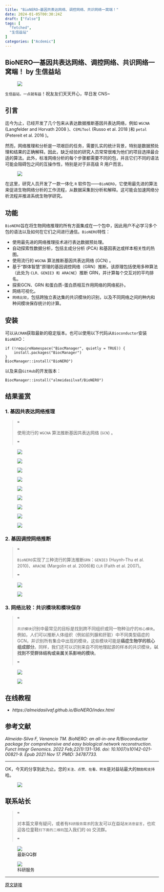 ```yaml
---
title: "BioNERO—基因共表达网络、调控网络、共识网络一窝端！"
date: 2024-01-05T00:30:24Z
draft: ["false"]
tags: [
  "fetched",
  "生信益站"
]
categories: ["Acdemic"]
---
```

BioNERO—基因共表达网络、调控网络、共识网络一窝端！ by 生信益站
------
<div><section data-tool="mdnice编辑器" data-website="https://www.mdnice.com"><figure data-tool="mdnice编辑器"><img data-imgfileid="100021008" data-ratio="0.278125" data-src="https://mmbiz.qpic.cn/sz_mmbiz_gif/mhoJzVKWSibib6CPMfvhH26kPzoTP5AzONlIaSSicw7yGrtSJPjcEBmShnjYw9r5ICwzmAIfLj5zhhic0ydRFzKM1g/640?wx_fmt=gif&amp;from=appmsg" data-type="gif" data-w="640" src="https://mmbiz.qpic.cn/sz_mmbiz_gif/mhoJzVKWSibib6CPMfvhH26kPzoTP5AzONlIaSSicw7yGrtSJPjcEBmShnjYw9r5ICwzmAIfLj5zhhic0ydRFzKM1g/640?wx_fmt=gif&amp;from=appmsg"></figure><p data-tool="mdnice编辑器"><code>生信益站，一点就有益</code>！祝友友们天天开心，早日发 CNS~</p><section><mp-common-profile data-pluginname="mpprofile" data-id="MzU1NTk0MTUxMg==" data-headimg="http://mmbiz.qpic.cn/mmbiz_png/mhoJzVKWSibicV5ezibIjic3zhPgzQcTD8N0hm3q2fO2QgBoVFIuRWy6BKffGjfXOzI7foLDlyrHWfRUMkicOCSKq4g/0?wx_fmt=png" data-nickname="生信益站" data-alias="" data-signature="生物信息或基因测序数据分析、软件算法、科研绘图、Python/Perl/R代码分享。" data-from="0" data-is_biz_ban="0"></mp-common-profile></section><h2 data-tool="mdnice编辑器"><span></span><span>引言</span><span></span></h2><p data-tool="mdnice编辑器">迄今为止，已经开发了几个包来从表达数据推断基因共表达网络，例如 <code>WGCNA</code> (Langfelder and Horvath 2008 )、<code>CEMiTool</code> (Russo et al. 2018 )和 <code>petal</code> (Petereit et al. 2016 )。</p><p data-tool="mdnice编辑器">然而，网络推理和分析是一项艰巨的任务，需要扎实的统计背景，特别是数据预处理和结果的正确解释。因此，缺乏经验的研究人员常常很难为他们的项目选择最合适的算法。此外，标准网络分析的每个步骤都需要不同的包，并且它们不同的语法可能会阻碍包之间的互操作性，特别是对于非高级 R 用户而言。</p><figure data-tool="mdnice编辑器"><img data-imgfileid="100021004" data-ratio="1.1583333333333334" data-src="https://mmbiz.qpic.cn/sz_mmbiz_png/mhoJzVKWSibib6CPMfvhH26kPzoTP5AzON2oE7fcxe99q81t0sWgwp56MWfGkiaVVJR55auWSuEBlQFwCad29azQw/640?wx_fmt=png&amp;from=appmsg" data-type="png" data-w="240" src="https://mmbiz.qpic.cn/sz_mmbiz_png/mhoJzVKWSibib6CPMfvhH26kPzoTP5AzON2oE7fcxe99q81t0sWgwp56MWfGkiaVVJR55auWSuEBlQFwCad29azQw/640?wx_fmt=png&amp;from=appmsg"></figure><p data-tool="mdnice编辑器">在这里，研究人员开发了一款一体化 <code>R</code> 软件包——<code>BioNERO</code>，<span>它使用最先进的算法来促进生物网络分析的工作流程，从数据采集到分析和解释</span>。这可能会加速网络分析流程并推进系统生物学研究。</p><h2 data-tool="mdnice编辑器"><span></span><span>功能</span><span></span></h2><p data-tool="mdnice编辑器"><code>BioNERO</code>旨在<span>将生物网络推理的所有方面集成在一个包中</span>，因此用户不必学习多个包的语法以及如何在它们之间进行通信。<code>BioNERO</code>特性：</p><ul data-tool="mdnice编辑器"><li><section>使用最先进的网络推理技术进行表达数据预处理。</section></li><li><section>自动探索性数据分析，包括主成分分析 (PCA) 和基因表达或样本相关性的热图。</section></li><li><section>使用流行的 <code>WGCNA</code> 算法推断基因共表达网络 (GCN) 。</section></li><li><section>基于“群体智慧”原理的基因调控网络（GRN）推断。该原理包括使用多种算法（此处为 <code>CLR、GENIE3 和 ARACNE</code>）推断 GRN，并计算每个交互对的平均排名。</section></li><li><section>探索GCN、GRN 和蛋白质-蛋白质相互作用网络的网络拓扑。</section></li><li><section>网络可视化。</section></li><li><section><code>网络比较</code>，包括跨独立表达集的共识模块的识别，以及不同网络之间的种内和种间模块保存统计的计算。</section></li></ul><h2 data-tool="mdnice编辑器"><span></span><span>安装</span><span></span></h2><p data-tool="mdnice编辑器">可以从<code>CRAN</code>获取最新的稳定版本。也可以使用以下代码从<code>Bioconductor</code>安装<code>BioNER</code>O：</p><pre data-tool="mdnice编辑器"><span></span><code><span>if</span> (!requireNamespace(<span>"BiocManager"</span>, quietly = <span>TRUE</span>)) {<br>    install.packages(<span>"BiocManager"</span>)<br>}<br>BiocManager::install(<span>"BioNERO"</span>)<br></code></pre><p data-tool="mdnice编辑器">以及来自<code>GitHub</code>的开发版本：</p><pre data-tool="mdnice编辑器"><span></span><code>BiocManager::install(<span>"almeidasilvaf/BioNERO"</span>)<br></code></pre><h2 data-tool="mdnice编辑器"><span></span><span>结果鉴赏</span><span></span></h2><h3 data-tool="mdnice编辑器"><span></span><span><span></span>1. 基因共表达网络推理</span><span></span></h3><blockquote data-tool="mdnice编辑器"><span>❝</span><p>使用流行的 <code>WGCNA</code> 算法推断基因共表达网络 (<code>GCN</code>) 。</p><span>❞</span></blockquote><figure data-tool="mdnice编辑器"><img data-imgfileid="100021006" data-ratio="0.6666666666666666" data-src="https://mmbiz.qpic.cn/sz_mmbiz_png/mhoJzVKWSibib6CPMfvhH26kPzoTP5AzONIoSmsVKYlnSNUTWy0l6Qg0oIiaEL4qIuTqR85OfyuuqpVueKCNbHAsA/640?wx_fmt=png&amp;from=appmsg" data-type="png" data-w="1080" src="https://mmbiz.qpic.cn/sz_mmbiz_png/mhoJzVKWSibib6CPMfvhH26kPzoTP5AzONIoSmsVKYlnSNUTWy0l6Qg0oIiaEL4qIuTqR85OfyuuqpVueKCNbHAsA/640?wx_fmt=png&amp;from=appmsg"></figure><figure data-tool="mdnice编辑器"><img data-imgfileid="100021005" data-ratio="0.8" data-src="https://mmbiz.qpic.cn/sz_mmbiz_png/mhoJzVKWSibib6CPMfvhH26kPzoTP5AzONPiaHlgskMGKtg6bXFWseUBCBicOIDiaq111eqoaJ3IzUlHTt54VQbI4ZQ/640?wx_fmt=png&amp;from=appmsg" data-type="png" data-w="960" src="https://mmbiz.qpic.cn/sz_mmbiz_png/mhoJzVKWSibib6CPMfvhH26kPzoTP5AzONPiaHlgskMGKtg6bXFWseUBCBicOIDiaq111eqoaJ3IzUlHTt54VQbI4ZQ/640?wx_fmt=png&amp;from=appmsg"></figure><figure data-tool="mdnice编辑器"><img data-imgfileid="100021007" data-ratio="0.8" data-src="https://mmbiz.qpic.cn/sz_mmbiz_png/mhoJzVKWSibib6CPMfvhH26kPzoTP5AzONXqRFu8MtDdW9AZNBP4WvNJb2IPuDpXHrFbbRIL3yCVGoCBDwibAnzUw/640?wx_fmt=png&amp;from=appmsg" data-type="png" data-w="960" src="https://mmbiz.qpic.cn/sz_mmbiz_png/mhoJzVKWSibib6CPMfvhH26kPzoTP5AzONXqRFu8MtDdW9AZNBP4WvNJb2IPuDpXHrFbbRIL3yCVGoCBDwibAnzUw/640?wx_fmt=png&amp;from=appmsg"></figure><figure data-tool="mdnice编辑器"><img data-imgfileid="100021011" data-ratio="0.6666666666666666" data-src="https://mmbiz.qpic.cn/sz_mmbiz_png/mhoJzVKWSibib6CPMfvhH26kPzoTP5AzONOkV7wflmrc9aEXSrZ3WZFXX296gg2Xdw9jzPHzIXbATAve2xoWH63w/640?wx_fmt=png&amp;from=appmsg" data-type="png" data-w="1080" src="https://mmbiz.qpic.cn/sz_mmbiz_png/mhoJzVKWSibib6CPMfvhH26kPzoTP5AzONOkV7wflmrc9aEXSrZ3WZFXX296gg2Xdw9jzPHzIXbATAve2xoWH63w/640?wx_fmt=png&amp;from=appmsg"></figure><figure data-tool="mdnice编辑器"><img data-imgfileid="100021009" data-ratio="0.8" data-src="https://mmbiz.qpic.cn/sz_mmbiz_png/mhoJzVKWSibib6CPMfvhH26kPzoTP5AzONEIMg509SZHqbaNDMB5mMbRxFyeNombFDCwZAvG8zk7mhibHaqBmg3Kg/640?wx_fmt=png&amp;from=appmsg" data-type="png" data-w="960" src="https://mmbiz.qpic.cn/sz_mmbiz_png/mhoJzVKWSibib6CPMfvhH26kPzoTP5AzONEIMg509SZHqbaNDMB5mMbRxFyeNombFDCwZAvG8zk7mhibHaqBmg3Kg/640?wx_fmt=png&amp;from=appmsg"></figure><figure data-tool="mdnice编辑器"><img data-imgfileid="100021010" data-ratio="0.8" data-src="https://mmbiz.qpic.cn/sz_mmbiz_png/mhoJzVKWSibib6CPMfvhH26kPzoTP5AzONqD4zuxusTYtiaMxSV61wSribxljyBo47nbecIX7AMcU7iaf6zOiaKu40Jw/640?wx_fmt=png&amp;from=appmsg" data-type="png" data-w="960" src="https://mmbiz.qpic.cn/sz_mmbiz_png/mhoJzVKWSibib6CPMfvhH26kPzoTP5AzONqD4zuxusTYtiaMxSV61wSribxljyBo47nbecIX7AMcU7iaf6zOiaKu40Jw/640?wx_fmt=png&amp;from=appmsg"></figure><figure data-tool="mdnice编辑器"><img data-imgfileid="100021013" data-ratio="1" data-src="https://mmbiz.qpic.cn/sz_mmbiz_png/mhoJzVKWSibib6CPMfvhH26kPzoTP5AzONBreLibZmJIA3g14Le7niatKydhLiam2YslmV1o5lyia56TwuLw3tz8m0KA/640?wx_fmt=png&amp;from=appmsg" data-type="png" data-w="960" src="https://mmbiz.qpic.cn/sz_mmbiz_png/mhoJzVKWSibib6CPMfvhH26kPzoTP5AzONBreLibZmJIA3g14Le7niatKydhLiam2YslmV1o5lyia56TwuLw3tz8m0KA/640?wx_fmt=png&amp;from=appmsg"></figure><figure data-tool="mdnice编辑器"><img data-imgfileid="100021012" data-ratio="0.6" data-src="https://mmbiz.qpic.cn/sz_mmbiz_png/mhoJzVKWSibib6CPMfvhH26kPzoTP5AzONXyJmZ0RmIib71Ajw3LPyeqvIeibl3SzQ5ajFxVtWQheMEzsVwL0mbe0g/640?wx_fmt=png&amp;from=appmsg" data-type="png" data-w="960" src="https://mmbiz.qpic.cn/sz_mmbiz_png/mhoJzVKWSibib6CPMfvhH26kPzoTP5AzONXyJmZ0RmIib71Ajw3LPyeqvIeibl3SzQ5ajFxVtWQheMEzsVwL0mbe0g/640?wx_fmt=png&amp;from=appmsg"></figure><figure data-tool="mdnice编辑器"><img data-imgfileid="100021018" data-ratio="1" data-src="https://mmbiz.qpic.cn/sz_mmbiz_png/mhoJzVKWSibib6CPMfvhH26kPzoTP5AzONQJpLBkdOAQGUrozDhLibQHV0UWZRTicrSsRb8OxnvrPUA7LtWOGZNtJw/640?wx_fmt=png&amp;from=appmsg" data-type="png" data-w="960" src="https://mmbiz.qpic.cn/sz_mmbiz_png/mhoJzVKWSibib6CPMfvhH26kPzoTP5AzONQJpLBkdOAQGUrozDhLibQHV0UWZRTicrSsRb8OxnvrPUA7LtWOGZNtJw/640?wx_fmt=png&amp;from=appmsg"></figure><h3 data-tool="mdnice编辑器"><span></span><span><span></span>2. 基因调控网络推断</span><span></span></h3><blockquote data-tool="mdnice编辑器"><span>❝</span><p><code>BioNERO</code>实现了三种流行的算法推断<code>GRN</code>：<code>GENIE3</code> (Huynh-Thu et al. 2010)、<code>ARACNE</code> (Margolin et al. 2006)和 <code>CLR</code> (Faith et al. 2007)。</p><span>❞</span></blockquote><figure data-tool="mdnice编辑器"><img data-imgfileid="100021015" data-ratio="1" data-src="https://mmbiz.qpic.cn/sz_mmbiz_png/mhoJzVKWSibib6CPMfvhH26kPzoTP5AzONticibd6KFxsxsbzRPoF4HDatyynKVaicMIqzcy7yejJYlcj5WkxibcM4fg/640?wx_fmt=png&amp;from=appmsg" data-type="png" data-w="768" src="https://mmbiz.qpic.cn/sz_mmbiz_png/mhoJzVKWSibib6CPMfvhH26kPzoTP5AzONticibd6KFxsxsbzRPoF4HDatyynKVaicMIqzcy7yejJYlcj5WkxibcM4fg/640?wx_fmt=png&amp;from=appmsg"></figure><figure data-tool="mdnice编辑器"><img data-imgfileid="100021019" data-ratio="0.9027777777777778" data-src="https://mmbiz.qpic.cn/sz_mmbiz_png/mhoJzVKWSibib6CPMfvhH26kPzoTP5AzON3u7YgDvicZfczG7R9KUL1SnNKUbfqxGPBsDy2dXpqTqsrztjd27Djog/640?wx_fmt=png&amp;from=appmsg" data-type="png" data-w="1080" src="https://mmbiz.qpic.cn/sz_mmbiz_png/mhoJzVKWSibib6CPMfvhH26kPzoTP5AzON3u7YgDvicZfczG7R9KUL1SnNKUbfqxGPBsDy2dXpqTqsrztjd27Djog/640?wx_fmt=png&amp;from=appmsg"></figure><h3 data-tool="mdnice编辑器"><span></span><span><span></span>3. 网络比较：共识模块和模块保存</span><span></span></h3><blockquote data-tool="mdnice编辑器"><span>❝</span><p><code>共识模块</code>识别中最常见的目标是找到跨不同组织或同一物种治疗的<code>核心模块</code>。例如，<span>人们可以推断人体组织（例如前列腺和肝脏）中不同类型癌症的 GCN，并识别所有集合中出现的模块，这些模块可能是<strong>癌症生物学的核心组成部分</strong>。同样，我们还可以识别来自不同地理起源的样本的共识模块，<strong>以找到不受群体结构或亲属关系影响的模块</strong>。</span></p><span>❞</span></blockquote><figure data-tool="mdnice编辑器"><img data-imgfileid="100021017" data-ratio="0.5" data-src="https://mmbiz.qpic.cn/sz_mmbiz_png/mhoJzVKWSibib6CPMfvhH26kPzoTP5AzONmJ2X8ZKKQIeurnXBPAJbD4ibMoAgOXrkJ0CqNMJm2NzqLeR8MFKsxfA/640?wx_fmt=png&amp;from=appmsg" data-type="png" data-w="1080" src="https://mmbiz.qpic.cn/sz_mmbiz_png/mhoJzVKWSibib6CPMfvhH26kPzoTP5AzONmJ2X8ZKKQIeurnXBPAJbD4ibMoAgOXrkJ0CqNMJm2NzqLeR8MFKsxfA/640?wx_fmt=png&amp;from=appmsg"></figure><figure data-tool="mdnice编辑器"><img data-imgfileid="100021016" data-ratio="1.2" data-src="https://mmbiz.qpic.cn/sz_mmbiz_png/mhoJzVKWSibib6CPMfvhH26kPzoTP5AzONvINtcBOODkoXCmYopKntT4Zv1LbXgPZnWXOYA7MPmQupnGuhSViaLbA/640?wx_fmt=png&amp;from=appmsg" data-type="png" data-w="960" src="https://mmbiz.qpic.cn/sz_mmbiz_png/mhoJzVKWSibib6CPMfvhH26kPzoTP5AzONvINtcBOODkoXCmYopKntT4Zv1LbXgPZnWXOYA7MPmQupnGuhSViaLbA/640?wx_fmt=png&amp;from=appmsg"></figure><h2 data-tool="mdnice编辑器"><span></span><span>在线教程</span><span></span></h2><ul data-tool="mdnice编辑器"><li><section><em>https://almeidasilvaf.github.io/BioNERO/index.html</em></section></li></ul><h2 data-tool="mdnice编辑器"><span></span><span>参考文献</span><span></span></h2><p data-tool="mdnice编辑器"><em>Almeida-Silva F, Venancio TM. BioNERO: an all-in-one R/Bioconductor package for comprehensive and easy biological network reconstruction. Funct Integr Genomics. 2022 Feb;22(1):131-136. doi: 10.1007/s10142-021-00821-9. Epub 2021 Nov 17. PMID: 34787733.</em></p><hr data-tool="mdnice编辑器"><p data-tool="mdnice编辑器">OK，今天的分享到此为止。您的<code>关注、点赞、在看、转发</code>是对益站最大的<code>鼓励和支持</code>哈。</p><figure data-tool="mdnice编辑器"><img data-imgfileid="100021024" data-ratio="1" data-src="https://mmbiz.qpic.cn/sz_mmbiz_gif/mhoJzVKWSibib6CPMfvhH26kPzoTP5AzONLtqu229qMpibzUwlaGibKfN74v6v0Pk8XIPbnsX8lnCRxB4Sr9mCOeMQ/640?wx_fmt=gif&amp;from=appmsg" data-type="gif" data-w="240" src="https://mmbiz.qpic.cn/sz_mmbiz_gif/mhoJzVKWSibib6CPMfvhH26kPzoTP5AzONLtqu229qMpibzUwlaGibKfN74v6v0Pk8XIPbnsX8lnCRxB4Sr9mCOeMQ/640?wx_fmt=gif&amp;from=appmsg"></figure><h2 data-tool="mdnice编辑器"><span></span><span>联系站长</span><span></span></h2><blockquote data-tool="mdnice编辑器"><span>❝</span><p>对本篇文章有疑问，或者有<code>科研服务需求</code>的友友可以在益站<code>发消息留言</code>，也欢迎各位童鞋<code>扫下面的二维码</code>加入我们的 <code>QQ</code> 交流群。</p><span>❞</span></blockquote><figure data-tool="mdnice编辑器"><img data-imgfileid="100021022" data-ratio="1.5" data-src="https://mmbiz.qpic.cn/sz_mmbiz_jpg/mhoJzVKWSibib6CPMfvhH26kPzoTP5AzONLGtUcRFLuKsalM4B8uOH0FVdP7dVmqHgqAGGthaC8hSd2P0nsia7vTA/640?wx_fmt=jpeg&amp;from=appmsg" data-type="jpeg" data-w="512" src="https://mmbiz.qpic.cn/sz_mmbiz_jpg/mhoJzVKWSibib6CPMfvhH26kPzoTP5AzONLGtUcRFLuKsalM4B8uOH0FVdP7dVmqHgqAGGthaC8hSd2P0nsia7vTA/640?wx_fmt=jpeg&amp;from=appmsg"><figcaption><span></span>最新QQ群</figcaption></figure><figure data-tool="mdnice编辑器"><img data-imgfileid="100021023" data-ratio="0.7277777777777777" data-src="https://mmbiz.qpic.cn/sz_mmbiz_png/mhoJzVKWSibib6CPMfvhH26kPzoTP5AzONTrREm0OMWH03tFK3NFU30OfLllbOEGdSjjUI8HkPDnps1dHdh9NmicA/640?wx_fmt=png&amp;from=appmsg" data-type="png" data-w="1080" src="https://mmbiz.qpic.cn/sz_mmbiz_png/mhoJzVKWSibib6CPMfvhH26kPzoTP5AzONTrREm0OMWH03tFK3NFU30OfLllbOEGdSjjUI8HkPDnps1dHdh9NmicA/640?wx_fmt=png&amp;from=appmsg"><figcaption><span></span>科研服务</figcaption></figure></section><section><mp-common-profile data-pluginname="mpprofile" data-id="MzU1NTk0MTUxMg==" data-headimg="http://mmbiz.qpic.cn/mmbiz_png/mhoJzVKWSibicV5ezibIjic3zhPgzQcTD8N0hm3q2fO2QgBoVFIuRWy6BKffGjfXOzI7foLDlyrHWfRUMkicOCSKq4g/0?wx_fmt=png" data-nickname="生信益站" data-alias="" data-signature="生物信息或基因测序数据分析、软件算法、科研绘图、Python/Perl/R代码分享。" data-from="0" data-is_biz_ban="0"></mp-common-profile></section><p><mp-style-type data-value="3"></mp-style-type></p></div>  
<hr>
<a href="https://mp.weixin.qq.com/s/Snocw9pGWivEi5ZtT17QnA",target="_blank" rel="noopener noreferrer">原文链接</a>
